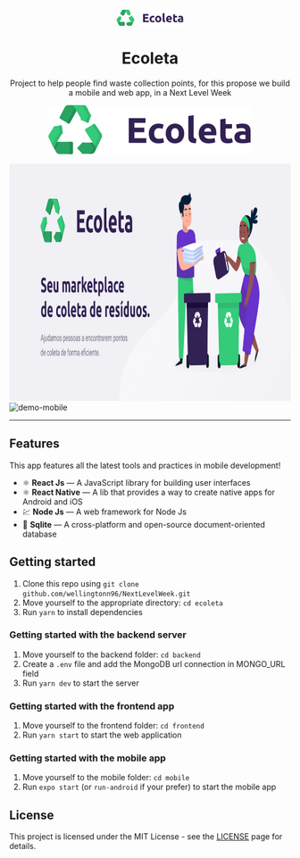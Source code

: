 <h1 align="center">
<br>
  <img src="./logo.svg" alt="TinDev" width="120">
<br>
<br>
Ecoleta
</h1>

<p align="center">
Project to help people find waste collection points, for this propose we build a mobile and web app, in a Next Level Week</p>

<p align="center">
  <a href="https://opensource.org/licenses/MIT">
    <img src="./logo.svg" alt="License MIT">
  </a>
</p>

<div>
  <img src="./banner.png" alt="demo-web" height="425">
  <img src="./github/inicio-mobile.svg" alt="demo-mobile" height="425">
</div>

<hr />

## Features

This app features all the latest tools and practices in mobile development!

- ⚛️ **React Js** — A JavaScript library for building user interfaces
- ⚛️ **React Native** — A lib that provides a way to create native apps for Android and iOS
- 💹 **Node Js** — A web framework for Node Js
- 📄 **Sqlite** — A cross-platform and open-source document-oriented database


## Getting started

1. Clone this repo using `git clone github.com/wellingtonn96/NextLevelWeek.git`
2. Move yourself to the appropriate directory: `cd ecoleta`<br />
3. Run `yarn` to install dependencies

### Getting started with the backend server

1. Move yourself to the backend folder: `cd backend`
2. Create a `.env` file and add the MongoDB url connection in MONGO_URL field
3. Run `yarn dev` to start the server

### Getting started with the frontend app

1. Move yourself to the frontend folder: `cd frontend`
2. Run `yarn start` to start the web application

### Getting started with the mobile app

1. Move yourself to the mobile folder: `cd mobile`
2. Run `expo start` (or `run-android` if your prefer) to start the mobile app

## License

This project is licensed under the MIT License - see the [LICENSE](https://opensource.org/licenses/MIT) page for details.
